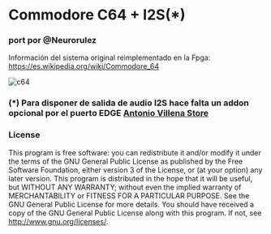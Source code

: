# Commodore C64 + I2S(*)

### port por @Neurorulez

Información del sistema original reimplementado en la Fpga: https://es.wikipedia.org/wiki/Commodore_64

![c64](https://user-images.githubusercontent.com/31018768/100556309-c6b7f480-32a1-11eb-8517-d45671d04c6c.jpg)

### (*) Para disponer de salida de audio I2S hace falta un addon opcional por el puerto EDGE [Antonio Villena Store](https://www.antoniovillena.es/store/)

### License

This program is free software: you can redistribute it and/or modify it under the terms of the GNU General Public License as published by the Free Software Foundation, either version 3 of the License, or (at your option) any later version.
This program is distributed in the hope that it will be useful, but WITHOUT ANY WARRANTY; without even the implied warranty of MERCHANTABILITY or FITNESS FOR A PARTICULAR PURPOSE. See the GNU General Public License for more details.
You should have received a copy of the GNU General Public License along with this program. If not, see http://www.gnu.org/licenses/.

